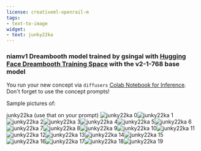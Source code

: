 ```yaml
---
license: creativeml-openrail-m
tags:
- text-to-image
widget:
- text: junky22ka
---
```

### niamv1 Dreambooth model trained by gsingal with [Hugging Face Dreambooth Training Space](https://huggingface.co/spaces/multimodalart/dreambooth-training) with the v2-1-768 base model

You run your new concept via `diffusers` [Colab Notebook for Inference](https://colab.research.google.com/github/huggingface/notebooks/blob/main/diffusers/sd_dreambooth_inference.ipynb). Don't forget to use the concept prompts! 

Sample pictures of:
  
  
  
  
  
  
  
  
  
  
  
  
  
  
  
  
  
  
  
junky22ka (use that on your prompt) 
![junky22ka 0](https://huggingface.co/gsingal/niamv1/resolve/main/concept_images/junky22ka_%281%29.jpg)![junky22ka 1](https://huggingface.co/gsingal/niamv1/resolve/main/concept_images/junky22ka_%282%29.jpg)![junky22ka 2](https://huggingface.co/gsingal/niamv1/resolve/main/concept_images/junky22ka_%283%29.jpg)![junky22ka 3](https://huggingface.co/gsingal/niamv1/resolve/main/concept_images/junky22ka_%284%29.jpg)![junky22ka 4](https://huggingface.co/gsingal/niamv1/resolve/main/concept_images/junky22ka_%285%29.jpg)![junky22ka 5](https://huggingface.co/gsingal/niamv1/resolve/main/concept_images/junky22ka_%286%29.jpg)![junky22ka 6](https://huggingface.co/gsingal/niamv1/resolve/main/concept_images/junky22ka_%287%29.jpg)![junky22ka 7](https://huggingface.co/gsingal/niamv1/resolve/main/concept_images/junky22ka_%288%29.jpg)![junky22ka 8](https://huggingface.co/gsingal/niamv1/resolve/main/concept_images/junky22ka_%289%29.jpg)![junky22ka 9](https://huggingface.co/gsingal/niamv1/resolve/main/concept_images/junky22ka_%2810%29.jpg)![junky22ka 10](https://huggingface.co/gsingal/niamv1/resolve/main/concept_images/junky22ka_%2811%29.jpg)![junky22ka 11](https://huggingface.co/gsingal/niamv1/resolve/main/concept_images/junky22ka_%2812%29.jpg)![junky22ka 12](https://huggingface.co/gsingal/niamv1/resolve/main/concept_images/junky22ka_%2813%29.jpg)![junky22ka 13](https://huggingface.co/gsingal/niamv1/resolve/main/concept_images/junky22ka_%2814%29.jpg)![junky22ka 14](https://huggingface.co/gsingal/niamv1/resolve/main/concept_images/junky22ka_%2815%29.jpg)![junky22ka 15](https://huggingface.co/gsingal/niamv1/resolve/main/concept_images/junky22ka_%2816%29.jpg)![junky22ka 16](https://huggingface.co/gsingal/niamv1/resolve/main/concept_images/junky22ka_%2817%29.jpg)![junky22ka 17](https://huggingface.co/gsingal/niamv1/resolve/main/concept_images/junky22ka_%2818%29.jpg)![junky22ka 18](https://huggingface.co/gsingal/niamv1/resolve/main/concept_images/junky22ka_%2819%29.jpg)![junky22ka 19](https://huggingface.co/gsingal/niamv1/resolve/main/concept_images/junky22ka_%2820%29.jpg)
